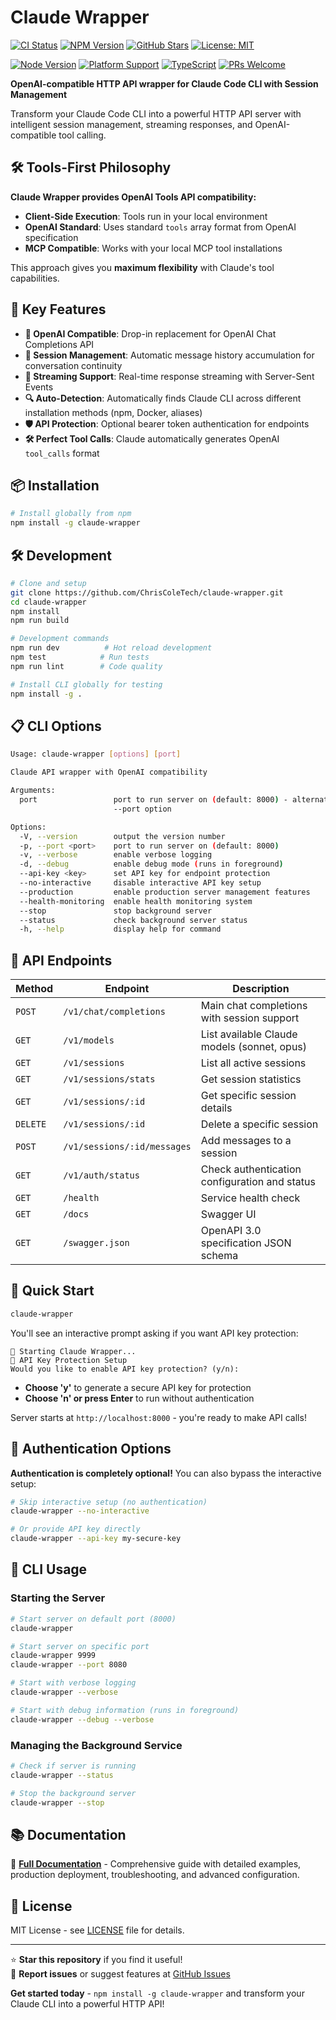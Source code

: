 # Claude Wrapper

[![CI Status](https://github.com/ChrisColeTech/claude-wrapper/workflows/CI/badge.svg)](https://github.com/ChrisColeTech/claude-wrapper/actions)
[![NPM Version](https://img.shields.io/npm/v/claude-wrapper.svg)](https://www.npmjs.com/package/claude-wrapper)
[![GitHub Stars](https://img.shields.io/github/stars/ChrisColeTech/claude-wrapper.svg)](https://github.com/ChrisColeTech/claude-wrapper/stargazers)
[![License: MIT](https://img.shields.io/badge/License-MIT-yellow.svg)](https://opensource.org/licenses/MIT)

[![Node Version](https://img.shields.io/node/v/claude-wrapper.svg)](https://nodejs.org/)
[![Platform Support](https://img.shields.io/badge/platform-Windows%20%7C%20macOS%20%7C%20Linux-blue.svg)](https://github.com/ChrisColeTech/claude-wrapper)
[![TypeScript](https://img.shields.io/badge/TypeScript-007ACC?logo=typescript&logoColor=white)](https://www.typescriptlang.org/)
[![PRs Welcome](https://img.shields.io/badge/PRs-welcome-brightgreen.svg)](https://github.com/ChrisColeTech/claude-wrapper/pulls)

**OpenAI-compatible HTTP API wrapper for Claude Code CLI with Session Management**

Transform your Claude Code CLI into a powerful HTTP API server with intelligent session management, streaming responses, and OpenAI-compatible tool calling.

## 🛠️ Tools-First Philosophy

**Claude Wrapper provides OpenAI Tools API compatibility:**

- **Client-Side Execution**: Tools run in your local environment
- **OpenAI Standard**: Uses standard `tools` array format from OpenAI specification
- **MCP Compatible**: Works with your local MCP tool installations

This approach gives you **maximum flexibility** with Claude's tool capabilities.

## 🚀 Key Features

- **🔌 OpenAI Compatible**: Drop-in replacement for OpenAI Chat Completions API
- **🧠 Session Management**: Automatic message history accumulation for conversation continuity
- **🌊 Streaming Support**: Real-time response streaming with Server-Sent Events
- **🔍 Auto-Detection**: Automatically finds Claude CLI across different installation methods (npm, Docker, aliases)
- **🛡️ API Protection**: Optional bearer token authentication for endpoints
- **🛠️ Perfect Tool Calls**: Claude automatically generates OpenAI `tool_calls` format

## 📦 Installation

```bash
# Install globally from npm
npm install -g claude-wrapper
```

## 🛠️ Development

```bash
# Clone and setup
git clone https://github.com/ChrisColeTech/claude-wrapper.git
cd claude-wrapper
npm install
npm run build

# Development commands
npm run dev          # Hot reload development
npm test            # Run tests
npm run lint        # Code quality

# Install CLI globally for testing
npm install -g .
```

## 📋 CLI Options

```bash
Usage: claude-wrapper [options] [port]

Claude API wrapper with OpenAI compatibility

Arguments:
  port                 port to run server on (default: 8000) - alternative to
                       --port option

Options:
  -V, --version        output the version number
  -p, --port <port>    port to run server on (default: 8000)
  -v, --verbose        enable verbose logging
  -d, --debug          enable debug mode (runs in foreground)
  --api-key <key>      set API key for endpoint protection
  --no-interactive     disable interactive API key setup
  --production         enable production server management features
  --health-monitoring  enable health monitoring system
  --stop               stop background server
  --status             check background server status
  -h, --help           display help for command
```

## 📡 API Endpoints

| Method | Endpoint | Description |
|--------|----------|-------------|
| `POST` | `/v1/chat/completions` | Main chat completions with session support |
| `GET` | `/v1/models` | List available Claude models (sonnet, opus) |
| `GET` | `/v1/sessions` | List all active sessions |
| `GET` | `/v1/sessions/stats` | Get session statistics |
| `GET` | `/v1/sessions/:id` | Get specific session details |
| `DELETE` | `/v1/sessions/:id` | Delete a specific session |
| `POST` | `/v1/sessions/:id/messages` | Add messages to a session |
| `GET` | `/v1/auth/status` | Check authentication configuration and status |
| `GET` | `/health` | Service health check |
| `GET` | `/docs` | Swagger UI |
| `GET` | `/swagger.json` | OpenAPI 3.0 specification JSON schema |

## 🚀 Quick Start

```bash
claude-wrapper
```

You'll see an interactive prompt asking if you want API key protection:

```
🚀 Starting Claude Wrapper...
🔐 API Key Protection Setup
Would you like to enable API key protection? (y/n): 
```

- **Choose 'y'** to generate a secure API key for protection
- **Choose 'n' or press Enter** to run without authentication

Server starts at `http://localhost:8000` - you're ready to make API calls!

## 🔐 Authentication Options

**Authentication is completely optional!** You can also bypass the interactive setup:

```bash
# Skip interactive setup (no authentication)
claude-wrapper --no-interactive

# Or provide API key directly
claude-wrapper --api-key my-secure-key
```

## 🚀 CLI Usage

### Starting the Server

```bash
# Start server on default port (8000)
claude-wrapper

# Start server on specific port
claude-wrapper 9999
claude-wrapper --port 8080

# Start with verbose logging
claude-wrapper --verbose

# Start with debug information (runs in foreground)
claude-wrapper --debug --verbose
```

### Managing the Background Service

```bash
# Check if server is running
claude-wrapper --status

# Stop the background server
claude-wrapper --stop
```

## 📚 Documentation

📖 **[Full Documentation](docs/README.md)** - Comprehensive guide with detailed examples, production deployment, troubleshooting, and advanced configuration.

## 📄 License

MIT License - see [LICENSE](LICENSE) file for details.

---

⭐ **Star this repository** if you find it useful!  
🐛 **Report issues** or suggest features at [GitHub Issues](https://github.com/ChrisColeTech/claude-wrapper/issues)

**Get started today** - `npm install -g claude-wrapper` and transform your Claude CLI into a powerful HTTP API!